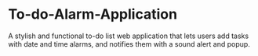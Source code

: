 # To-do-Alarm-Application
A stylish and functional to-do list web application that lets users add tasks with date and time alarms, and notifies them with a sound alert and popup.
